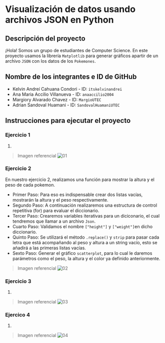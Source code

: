 # Visualización de datos usando archivos JSON en Python

## Descripción del proyecto

¡Hola! Somos un grupo de estudiantes de Computer Science. En este proyecto usamos la librería `Matplotlib` para generar gráficos apartir de un archivo `JSON` con los datos de los `Pokemones`. 

## Nombre de los integrantes e ID de GitHub

* Kelvin Andreí Cahuana Condori - ID: `itskelvinandrei`
* Ana Maria Accilio Villanueva - ID: `anaaccilio2004`
* Margiory Alvarado Chavez - ID:  `MargioUTEC`
* Adrian Sandoval Huamani -  ID: `SandovalHuamaniUTEC`

## Instrucciones para ejecutar el proyecto

### Ejercicio 1

1.

> Imagen referencial
> ![01](https://user-images.githubusercontent.com/91230053/146286826-55c6a54f-2e8e-4dba-8a0b-5a93044e6ba9.png)

### Ejercicio 2

En nuestro ejercicio 2, realizamos una función para mostrar la altura y el peso de cada pokemon. 
- Primer Paso: Para eso es indispensable crear dos listas vacías, mostrarán la altura y el peso respectivamente.
- Segundo Paso: A continuación realizaremos una estructura de control repetitiva (for) para evaluar el diccionario.
- Tercer Paso: Crearemos variables iterativas para un diciconario, el cual tendremos que llamar a un archivo `Json`.
- Cuarto Paso: Validamos el nombre `["height"]` y `["weight"]`en dicho diccionario.
- Quinto Paso: Se utilizará el método `.replace()` y `strip` para pasar cada letra que está acompañando al peso y altura a un string vacío, esto se añadirá a las primeras listas vacías. 
- Sexto Paso: Generar el gráfico `scatterplot`, para lo cual le daremos parámetros como el peso, la altura y el color ya definido anteriormente.  

> Imagen referencial
> ![02](https://user-images.githubusercontent.com/91230053/146286849-28fb3eba-5d10-4c9f-b1b3-6a3a922ebde5.png)


### Ejercicio 3

1.

> Imagen referencial
> ![03](https://user-images.githubusercontent.com/91230053/146286916-3aa9e6ea-2f3e-477c-b785-25478858eea4.png)

### Ejercico 4

1.

> Imagen referencial
> ![04](https://user-images.githubusercontent.com/91230053/146286946-2dbfc5fa-cd47-4f68-acd8-729ef79f3aed.png)


